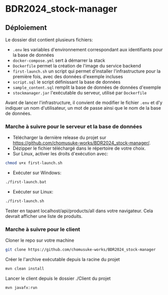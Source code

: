 # BDR2024_stock-manager

## Déploiement
Le dossier dist contient plusieurs fichiers:
- `.env` les variables d'environnement correspondant aux 
  identifiants pour la base de données
- `docker-compose.yml` sert à démarrer la stack
- `Dockerfile` permet la création de l'image du service backend
- `first-launch.sh` un script qui permet d'installer l'infrastructure 
  pour la première fois, avec des données d'exemple incluses
- `script.sql` le script définissant la base de données
- `sample_content.sql` remplit la base de données de données d'exemple
- `stockmanager.jar` l'exécutable du serveur, utilisé par `Dockerfile`

Avant de lancer l'infrastructure, il convient de modifier le fichier `.env`
et d'y indiquer un nom d'utilisateur, un mot de passe ainsi que le nom de la base de données.

### Marche à suivre pour le serveur et la base de données
- Télécharger la dernière release du projet sur https://github.com/chomusuke-works/BDR2024_stock-manager/.
- Dézipper le fichier téléchargé dans le répertoire de votre choix.
- Sur Linux, activer les droits d'exécution avec:
```bash
chmod u+x first-launch.sh
```
- Exécuter sur Windows:
```bash
./first-launch.bat
```
- Exécuter sur Linux:
```bash
./first-launch.sh
```
Tester en tapant localhost/api/products/all dans votre navigateur. Cela devrait afficher une liste de produits.
### Marche à suivre pour le client
Cloner le repo sur votre machine
```bash
git clone https://github.com/chomusuke-works/BDR2024_stock-manager
```
Créer le l'archive exécutable depuis la racine du projet
```bash
mvn clean install
```
Lancer le client depuis le dossier ./Client du projet
```bash
mvn javafx:run
```
